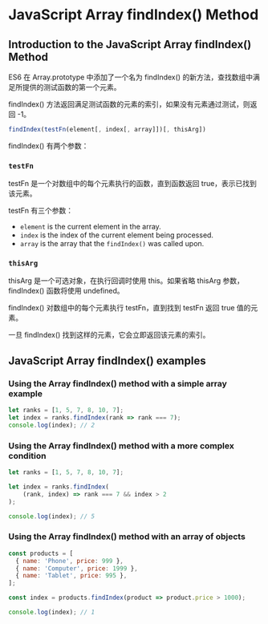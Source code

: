 # JavaScript Array findIndex() Method

## Introduction to the JavaScript Array findIndex() Method

ES6 在 Array.prototype 中添加了一个名为 findIndex() 的新方法，查找数组中满足所提供的测试函数的第一个元素。

findIndex() 方法返回满足测试函数的元素的索引，如果没有元素通过测试，则返回 -1。

```js
findIndex(testFn(element[, index[, array]])[, thisArg])
```

findIndex() 有两个参数：

### `testFn`

testFn 是一个对数组中的每个元素执行的函数，直到函数返回 true，表示已找到该元素。

testFn 有三个参数：

- `element` is the current element in the array.
- `index` is the index of the current element being processed.
- `array` is the array that the `findIndex()` was called upon.

### `thisArg`

thisArg 是一个可选对象，在执行回调时使用 this。如果省略 thisArg 参数，findIndex() 函数将使用 undefined。

findIndex() 对数组中的每个元素执行 testFn，直到找到 testFn 返回 true 值的元素。

一旦 findIndex() 找到这样的元素，它会立即返回该元素的索引。

## JavaScript Array findIndex() examples

### Using the Array findIndex() method with a simple array example

```js
let ranks = [1, 5, 7, 8, 10, 7];
let index = ranks.findIndex(rank => rank === 7);
console.log(index); // 2
```

### Using the Array findIndex() method with a more complex condition

```js
let ranks = [1, 5, 7, 8, 10, 7];

let index = ranks.findIndex(
    (rank, index) => rank === 7 && index > 2
);

console.log(index); // 5
```

### Using the Array findIndex() method with an array of objects

```js
const products = [
  { name: 'Phone', price: 999 },
  { name: 'Computer', price: 1999 },
  { name: 'Tablet', price: 995 },
];

const index = products.findIndex(product => product.price > 1000);

console.log(index); // 1
```